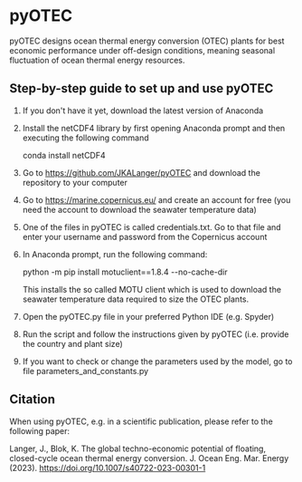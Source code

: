 # pyOTEC

pyOTEC designs ocean thermal energy conversion (OTEC) plants for best economic performance under off-design conditions, meaning seasonal fluctuation of ocean thermal energy resources.

## Step-by-step guide to set up and use pyOTEC

1. If you don't have it yet, download the latest version of Anaconda
2. Install the netCDF4 library by first opening Anaconda prompt and then executing the following command
         
   conda install netCDF4
         
3. Go to https://github.com/JKALanger/pyOTEC and download the repository to your computer
4. Go to https://marine.copernicus.eu/ and create an account for free (you need the account to download the seawater temperature data)
5. One of the files in pyOTEC is called credentials.txt. Go to that file and enter your username and password from the Copernicus account
6. In Anaconda prompt, run the following command:

   python -m pip install motuclient==1.8.4 --no-cache-dir
 
   This installs the so called MOTU client which is used to download the seawater temperature data required to size the OTEC plants.
         
7. Open the pyOTEC.py file in your preferred Python IDE (e.g. Spyder)
8. Run the script and follow the instructions given by pyOTEC (i.e. provide the country and plant size)
9. If you want to check or change the parameters used by the model, go to file parameters_and_constants.py


## Citation


When using pyOTEC, e.g. in a scientific publication, please refer to the following paper:

Langer, J., Blok, K. The global techno-economic potential of floating, closed-cycle ocean thermal energy conversion. J. Ocean Eng. Mar. Energy (2023). https://doi.org/10.1007/s40722-023-00301-1
